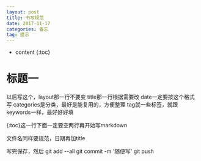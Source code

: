 ```yaml
---
layout: post
title: 书写规范
date: 2017-11-17
categories: 备忘
tag: 提示
---
```


* content
{:toc}


# 标题一

以后写这个，layout那一行不要变
title那一行根据需要改
date一定要按这个格式写
categories是分类，最好是能复用的，方便整理
tag就一些标签，就跟keywords一样，最好好好填

{:toc}这一行下面一定要空两行再开始写markdown

文件名同样要规范，日期再加title

写完保存，然后
git add --all
git commit -m '随便写'
git push